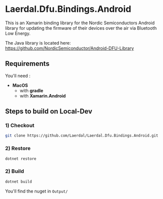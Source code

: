 # Laerdal.Dfu.Bindings.Android

This is an Xamarin binding library for the Nordic Semiconductors Android library for updating the firmware of their devices over the air via Bluetooth Low Energy.

The Java library is located here: https://github.com/NordicSemiconductor/Android-DFU-Library

## Requirements

You'll need :

- **MacOS**
  - with **gradle**
  - with **Xamarin.Android**

## Steps to build on Local-Dev

### 1) Checkout

```bash
git clone https://github.com/Laerdal/Laerdal.Dfu.Bindings.Android.git
```

### 2) Restore

```bash
dotnet restore
```

### 2) Build

```bash
dotnet build
```

You'll find the nuget in `Output/`
